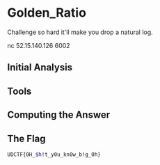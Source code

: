 # Golden_Ratio
Challenge so hard it'll make you drop a natural log. 

nc 52.15.140.126 6002

## Initial Analysis 



## Tools 



## Computing the Answer 



## The Flag 
```bash
UDCTF{0H_$h!t_y0u_kn0w_b!g_0h}
```